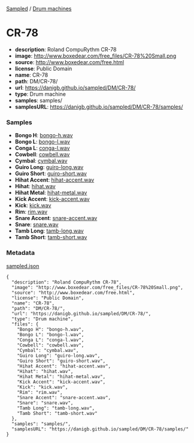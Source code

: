 [Sampled](https://danigb.github.io/sampled)
/
[Drum machines](https://danigb.github.io/sampled/DM)

# CR-78

- __description__: Roland CompuRythm CR-78
- __image__: http://www.boxedear.com/free_files/CR-78%20Small.png
- __source__: http://www.boxedear.com/free.html
- __license__: Public Domain
- __name__: CR-78
- __path__: DM/CR-78/
- __url__: https://danigb.github.io/sampled/DM/CR-78/
- __type__: Drum machine
- __samples__: samples/
- __samplesURL__: https://danigb.github.io/sampled/DM/CR-78/samples/

### Samples

- __Bongo H__: [bongo-h.wav](https://danigb.github.io/sampled/DM/CR-78/samples/bongo-h.wav)
- __Bongo L__: [bongo-l.wav](https://danigb.github.io/sampled/DM/CR-78/samples/bongo-l.wav)
- __Conga L__: [conga-l.wav](https://danigb.github.io/sampled/DM/CR-78/samples/conga-l.wav)
- __Cowbell__: [cowbell.wav](https://danigb.github.io/sampled/DM/CR-78/samples/cowbell.wav)
- __Cymbal__: [cymbal.wav](https://danigb.github.io/sampled/DM/CR-78/samples/cymbal.wav)
- __Guiro Long__: [guiro-long.wav](https://danigb.github.io/sampled/DM/CR-78/samples/guiro-long.wav)
- __Guiro Short__: [guiro-short.wav](https://danigb.github.io/sampled/DM/CR-78/samples/guiro-short.wav)
- __Hihat Accent__: [hihat-accent.wav](https://danigb.github.io/sampled/DM/CR-78/samples/hihat-accent.wav)
- __Hihat__: [hihat.wav](https://danigb.github.io/sampled/DM/CR-78/samples/hihat.wav)
- __Hihat Metal__: [hihat-metal.wav](https://danigb.github.io/sampled/DM/CR-78/samples/hihat-metal.wav)
- __Kick Accent__: [kick-accent.wav](https://danigb.github.io/sampled/DM/CR-78/samples/kick-accent.wav)
- __Kick__: [kick.wav](https://danigb.github.io/sampled/DM/CR-78/samples/kick.wav)
- __Rim__: [rim.wav](https://danigb.github.io/sampled/DM/CR-78/samples/rim.wav)
- __Snare Accent__: [snare-accent.wav](https://danigb.github.io/sampled/DM/CR-78/samples/snare-accent.wav)
- __Snare__: [snare.wav](https://danigb.github.io/sampled/DM/CR-78/samples/snare.wav)
- __Tamb Long__: [tamb-long.wav](https://danigb.github.io/sampled/DM/CR-78/samples/tamb-long.wav)
- __Tamb Short__: [tamb-short.wav](https://danigb.github.io/sampled/DM/CR-78/samples/tamb-short.wav)





### Metadata

[sampled.json](https://danigb.github.io/sampled/DM/CR-78/sampled.json)

```
{
  "description": "Roland CompuRythm CR-78",
  "image": "http://www.boxedear.com/free_files/CR-78%20Small.png",
  "source": "http://www.boxedear.com/free.html",
  "license": "Public Domain",
  "name": "CR-78",
  "path": "DM/CR-78/",
  "url": "https://danigb.github.io/sampled/DM/CR-78/",
  "type": "Drum machine",
  "files": {
    "Bongo H": "bongo-h.wav",
    "Bongo L": "bongo-l.wav",
    "Conga L": "conga-l.wav",
    "Cowbell": "cowbell.wav",
    "Cymbal": "cymbal.wav",
    "Guiro Long": "guiro-long.wav",
    "Guiro Short": "guiro-short.wav",
    "Hihat Accent": "hihat-accent.wav",
    "Hihat": "hihat.wav",
    "Hihat Metal": "hihat-metal.wav",
    "Kick Accent": "kick-accent.wav",
    "Kick": "kick.wav",
    "Rim": "rim.wav",
    "Snare Accent": "snare-accent.wav",
    "Snare": "snare.wav",
    "Tamb Long": "tamb-long.wav",
    "Tamb Short": "tamb-short.wav"
  },
  "samples": "samples/",
  "samplesURL": "https://danigb.github.io/sampled/DM/CR-78/samples/"
}
```

